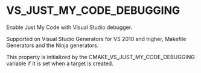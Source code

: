   

# VS_JUST_MY_CODE_DEBUGGING  
Enable Just My Code with Visual Studio debugger.  

Supported on Visual Studio Generators for VS 2010 and higher,
Makefile Generators and the Ninja generators.  

This property is initialized by the CMAKE_VS_JUST_MY_CODE_DEBUGGING
variable if it is set when a target is created.  

